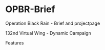 # OPBR-Brief
Operation Black Rain - Brief and projectpage



132nd Virtual Wing - Dynamic Campaign



Features
